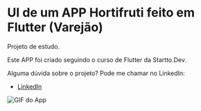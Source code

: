 # UI de um APP Hortifruti feito em Flutter (Varejão)

Projeto de estudo.

Este APP foi criado seguindo o curso de Flutter da Startto.Dev.

Alguma dúvida sobre o projeto? Pode me chamar no LinkedIn:

- [LinkedIn](https://www.linkedin.com/in/lais-riquieri/)

![GIF do App](https://github.com/laisriquieri/hortifruti-flutter/blob/main/Gif_Varejao_readme.gif)
